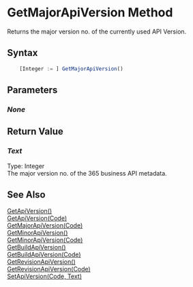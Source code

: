 # GetMajorApiVersion Method
Returns the major version no. of the currently used API Version.

## Syntax
```javascript
    [Integer := ] GetMajorApiVersion()
```

## Parameters
### *None*

## Return Value
### *Text*
Type: Integer<br/>
The major version no. of the 365 business API metadata.

## See Also
[GetApiVersion()](./GetApiVersion1.md)<br />
[GetApiVersion(Code)](./GetApiVersion2.md)<br />
[GetMajorApiVersion(Code)](./GetMajorApiVersion2.md)<br />
[GetMinorApiVersion()](./GetMinorApiVersion1.md)<br />
[GetMinorApiVersion(Code)](./GetMinorApiVersion2.md)<br />
[GetBuildApiVersion()](./GetBuildApiVersion1.md)<br />
[GetBuildApiVersion(Code)](./GetBuildApiVersion2.md)<br />
[GetRevisionApiVersion()](./GetRevisionApiVersion1.md)<br />
[GetRevisionApiVersion(Code)](./GetRevisionApiVersion2.md)<br />
[SetApiVersion(Code, Text)](./SetApiVersion.md)